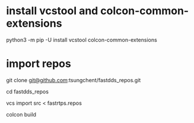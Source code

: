 # install vcstool and  colcon-common-extensions
 python3 -m pip -U install vcstool colcon-common-extensions

# import repos
git clone git@github.com:tsungchent/fastdds_repos.git

cd fastdds_repos

vcs import src < fastrtps.repos

colcon build
